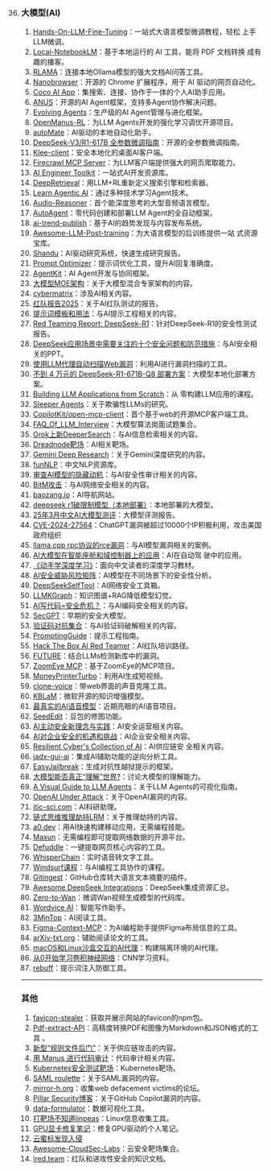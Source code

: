 
36. ### 大模型(AI)

    1. [Hands-On-LLM-Fine-Tuning](https://github.com/youssefHosni/Hands-On-LLM-Fine-Tuning)：一站式大语言模型微调教程，轻松 上手LLM微调。
    2. [Local-NotebookLM](https://github.com/Goekdeniz-Guelmez/Local-NotebookLM)：基于本地运行的 AI 工具，能将 PDF 文档转换 成有趣的播客。
    3. [RLAMA](https://github.com/DonTizi/rlama)：连接本地Ollama模型的强大文档AI问答工具。
    4. [Nanobrowser](https://github.com/nanobrowser/nanobrowser)：开源的 Chrome 扩展程序，用于 AI 驱动的网页自动化。
    5. [Coco AI App](https://github.com/infinilabs/coco-app)：集搜索、连接、协作于一体的个人AI助手应用。
    6. [ANUS](https://github.com/nikmcfly/ANUS)：开源的AI Agent框架，支持多Agent协作解决问题。
    7. [Evolving Agents](https://github.com/matiasmolinas/evolving-agents)：生产级的AI Agent管理与进化框架。
    8. [OpenManus-RL](https://github.com/OpenManus/OpenManus-RL)：为LLM Agents开发的强化学习调优开源项目。
    9. [autoMate](https://github.com/yuruotong1/autoMate)：AI驱动的本地自动化助手。
    10. [DeepSeek-V3/R1-617B 全参数微调指南](https://github.com/ScienceOne-AI/DeepSeek-671B-SFT-Guide/blob/main/README_zh.md)：开源的全参数微调指南。
    11. [Klee-client](https://github.com/signerlabs/Klee)：安全本地化的桌面AI客户端。
    12. [Firecrawl MCP Server](https://github.com/mendableai/firecrawl-mcp-server)：为LLM客户端提供强大的网页爬取能力。
    13. [AI Engineer Toolkit](https://github.com/break-into-data/ai-engineer-toolkit)：一站式AI开发资源库。
    14. [DeepRetrieval](https://github.com/pat-jj/DeepRetrieval)：用LLM+RL重新定义搜索引擎和检索器。
    15. [Learn Agentic AI](https://github.com/panaversity/learn-agentic-ai)：通过多种技术学习Agent技术。
    16. [Audio-Reasoner](https://github.com/xzf-thu/Audio-Reasoner)：首个能深度思考的大型音频语言模型。
    17. [AutoAgent](https://github.com/HKUDS/AutoAgent)：零代码创建和部署LLM Agent的全自动框架。
    18. [ai-trend-publish](https://github.com/OpenAISpace/ai-trend-publish)：基于AI的趋势发现与内容发布系统。
    19. [Awesome-LLM-Post-training](https://github.com/mbzuai-oryx/Awesome-LLM-Post-training)：为大语言模型的后训练提供一站 式资源宝库。
    20. [Shandu](https://github.com/jolovicdev/shandu)：AI驱动研究系统，快速生成研究报告。
    21. [Prompt Optimizer](https://github.com/linshenkx/prompt-optimizer)：提示词优化工具，提升AI回复准确度。
    22. [AgentKit](https://github.com/inngest/agent-kit)：AI Agent开发与协同框架。
    23. [大模型MOE架构](https://mp.weixin.qq.com/s/vmf7JsS1LbioL89AUFZL-A)：关于大模型混合专家架构的内容。
    24. [cybermatrix](https://mp.weixin.qq.com/s/gyr19OPN5MHIjN-lCoTWmg)：涉及AI相关内容。
    25. [红队报告2025](https://www.picussecurity.com/red-report)：关于AI红队测试的报告。
    26. [提示词模板和用法](https://mp.weixin.qq.com/s/WKPIFfkIAABq9UBkQtjmPg)：与AI提示工程相关的内容。
    27. [Red Teaming Report: DeepSeek-R1](https://cdn.prod.website-files.com/6690a78074d86ca0ad978007/679bc2e71b48e423c0ff7e60_1%20RedTeaming_DeepSeek_Jan29_2025%20(1).pdf)：针对DeepSeek-R1的安全性测试报告。
    28. [DeepSeek应用场景中需要关注的十个安全问题和防范措施](https://pan.quark.cn/s/65466d06c5b6)：与AI安全相关的PPT。
    29. [使用LLM代理自动扫描Web漏洞](https://github.com/faizann24/rogue)：利用AI进行漏洞扫描的工具。
    30. [不到 4 万元的 DeepSeek-R1-671B-Q8 部署方案](https://mp.weixin.qq.com/s/vIrvbVJ6Nv00Ehre1zZwMw)：大模型本地化部署方 案。
    31. [Building LLM Applications from Scratch](https://github.com/hamzafarooq/building-llm-applications-from-scratch)：从 零构建LLM应用的课程。
    32. [Sleeper Agents](https://arxiv.org/abs/2401.05564)：关于欺骗性LLMs的研究。
    33. [CopilotKit/open-mcp-client](https://github.com/CopilotKit/open-mcp-client)：首个基于web的开源MCP客户端工具。
    34. [FAQ_Of_LLM_Interview](https://github.com/aceliuchanghong/FAQ_Of_LLM_Interview)：大模型算法岗面试题集合。
    35. [Grok上新DeeperSearch](https://x.com/nicekate8888/status/1902167445810610515?s=19)：与AI信息检索相关的内容。
    36. [Dreadnode靶场](https://platform.dreadnode.io/)：AI相关靶场。
    37. [Gemini Deep Research](https://mp.weixin.qq.com/s/fR7VLphLV7rnN2Pq1CipnA)：关于Gemini深度研究的内容。
    38. [funNLP](https://github.com/fighting41love/funNLP?tab=readme-ov-file)：中文NLP资源库。
    39. [审查AI模型的隐藏动机](https://assets.anthropic.com/m/317564659027fb33/original/Auditing-Language-Models-for-Hidden-Objectives.pdf)：与AI安全性审计相关的内容。
    40. [BitM攻击](https://cyberpress.org/hackers-can-steal-user-sessions-in-seconds/?amp=1)：与AI网络安全相关的内容。
    41. [baozang.io](https://baozang.io)：AI导航网站。
    42. [deepseek r1破限制模型（本地部署）](https://ollama.com/huihui_ai/deepseek-r1-abliterated:14b)：本地部署的大模型。
    43. [25年3月中文AI大模型测评](https://mp.weixin.qq.com/s/2YBY_lnHCb2d38XTUNbyew)：大模型评测报告。
    44. [CVE-2024-27564](https://mp.weixin.qq.com/s/OxmJMJY3Bf_JvYJP7L1zQg)：ChatGPT漏洞被超过10000个IP积极利用，攻击美国政府组织
    45. [llama.cpp rpc协议的rce漏洞](https://retr0.blog/blog/llama-rpc-rce)：与AI模型漏洞相关的案例。
    46. [AI大模型在智能座舱和域控制器上的应用](https://blog.csdn.net/weixin_43199439/article/details/139757394)：AI在自动驾 驶中的应用。
    47. [《动手学深度学习》](https://github.com/d2l-ai/d2l-zh)：面向中文读者的深度学习教材。
    48. [AI安全威胁风险矩阵](https://aisecmatrix.org/)：AI模型在不同场景下的安全性分析。
    49. [DeepSeekSelfTool](https://github.com/ChinaRan0/DeepSeekSelfTool)：AI网络安全工具箱。
    50. [LLMKGraph](https://github.com/AlexLecu/LLMKGraph)：知识图谱+RAG降低模型幻觉。
    51. [AI写代码=安全危机？](https://mp.weixin.qq.com/s/qbwVHvhHAe-PSIz9NV6ILQ)：与AI编码安全相关的内容。
    52. [SecGPT](https://github.com/ZacharyZcR/SecGPT)：早期的安全大模型。
    53. [验证码对抗集合](https://forum.butian.net/share/2602)：与AI验证码破解相关的内容。
    54. [PromptingGuide](https://www.promptingguide.ai/zh)：提示工程指南。
    55. [Hack The Box AI Red Teamer](https://academy.hackthebox.com/path/preview/ai-red-teamer)：AI红队培训路径。
    56. [FUTURE](https://github.com/Redempt1onzzZZ/FUTURE)：结合LLMs检测新库中的漏洞。
    57. [ZoomEye MCP](https://github.com/zoomeye-ai/mcp_zoomeye/)：基于ZoomEye的MCP项目。
    58. [MoneyPrinterTurbo](https://github.com/harry0703/MoneyPrinterTurbo)：利用AI生成短视频。
    59. [clone-voice](https://github.com/jianchang512/clone-voice)：带web界面的声音克隆工具。
    60. [KBLaM](https://www.microsoft.com/en-us/research/blog/introducing-kblam-bringing-plug-and-play-external-knowledge-to-llms/)：微软开源的知识增强模型。
    61. [最真实的AI语音模型](https://mp.weixin.qq.com/s/_LZV87l7de0pA9yonM5bGg)：近期亮眼的AI语音项目。
    62. [SeedEdit](https://mp.weixin.qq.com/s/SKtK-7H16Gpj4quEJPMbKg)：豆包的修图功能。
    63. [AI主动安全新理念与实践](https://mp.weixin.qq.com/s/xM4ZGAM0F7yXdaKJbx4QnA)：AI安全运营相关内容。
    64. [AI对企业安全的机遇和挑战](https://mp.weixin.qq.com/s/C6Tu-Ae16Y5Q8iKv0rNvXg)：AI企业安全相关内容。
    65. [Resilient Cyber's Collection of AI](https://www.resilientcyber.io/p/resilient-cybers-collection-of-ai)：AI供应链安 全相关内容。
    66. [jadx-gui-ai](https://github.com/cncsnet1/jadx-gui-ai)：集成AI辅助功能的逆向分析工具。
    67. [EasyJailbreak](https://github.com/EasyJailbreak/EasyJailbreak)：生成对抗性越狱提示的框架。
    68. [大模型能否真正“理解”世界?](https://mp.weixin.qq.com/s/PpNcMTNC1coT0TTLTfqdsg)：讨论大模型的理解能力。
    69. [A Visual Guide to LLM Agents](https://newsletter.maartengrootendorst.com/p/a-visual-guide-to-llm-agents)：关于LLM Agents的可视化指南。
    70. [OpenAI Under Attack](https://veriti.ai/blog/cve-2024-27564-actively-exploited/)：关于OpenAI漏洞的内容。
    71. [itic-sci.com](https://itic-sci.com/)：AI科研助理。
    72. [链式思维推理劫持LRM](https://mp.weixin.qq.com/s/L3EsVSISsIc0bKraLLdkrg)：关于推理劫持的内容。
    73. [a0.dev](https://a0.dev/)：用AI快速构建移动应用，无需编程技能。
    74. [Maxun](https://github.com/getmaxun/maxun)：无需编程即可提取网络数据的开源平台。
    75. [Defuddle](https://github.com/kepano/defuddle)：一键提取网页核心内容的工具。
    76. [WhisperChain](https://github.com/chrischoy/WhisperChain)：实时语音转文字工具。
    77. [Windsurf课程](https://www.deeplearning.ai/short-courses/build-apps-with-windsurfs-ai-coding-agents/)：与AI编程工具协作的课程。
    78. [Gitingest](https://github.com/cyclotruc/gitingest)：GitHub仓库转大语言文本摘要的插件。
    79. [Awesome DeepSeek Integrations](https://github.com/deepseek-ai/awesome-deepseek-integration)：DeepSeek集成资源汇总。
    80. [Zero-to-Wan](https://github.com/Bria-AI/Zero-to-Wan)：微调Wan视频生成模型的代码库。
    81. [Wordvice AI](https://wordvice.ai/cn)：智能写作助手。
    82. [3MinTop](https://3min.top/)：AI阅读工具。
    83. [Figma-Context-MCP](https://github.com/GLips/Figma-Context-MCP)：为AI编程助手提供Figma布局信息的工具。
    84. [arXiv-txt.org](https://github.com/jerpint/arxiv-txt)：辅助阅读论文的工具。
    85. [macOS和Linux沙盒交互的AI代理](https://www.reddit.com/r/AI_Agents/s/QBMj1dtfJx)：构建隔离环境的AI代理。
    86. [从0开始学习卷积神经网络](http://hackernews.cc/r/xMhgDb)：CNN学习资料。
    87. [rebuff](https://github.com/protectai/rebuff)：提示词注入防御工具。

    ---

    ### 其他

    1. [favicon-stealer](https://github.com/iAmCorey/favicon-stealer)：获取并展示网站的favicon的npm包。
    2. [Pdf-extract-API](https://github.com/CatchTheTornado/pdf-extract-api)：高精度转换PDF和图像为Markdown和JSON格式的工具 。
    3. [新型“规则文件后门”](https://m.freebuf.com/vuls/424987.html)：关于供应链攻击的内容。
    4. [用 Manus 进行代码审计](https://mp.weixin.qq.com/s/ZuI4RnWbq-QI8_qwgwHGFw)：代码审计相关内容。
    5. [Kubernetes安全测试靶场](https://github.com/madhuakula/kubernetes-goat)：Kubernetes靶场。
    6. [SAML roulette](https://portswigger.net/research/saml-roulette-the-hacker-always-wins)：关于SAML漏洞的内容。
    7. [mirror-h.org](https://mirror-h.org/)：收集web defacement victims的论坛。
    8. [Pillar Security博客](https://veriti.ai/blog/cve-2024-27564-actively-exploited/)：关于GitHub Copilot漏洞的内容。
    9. [data-formulator](https://github.com/microsoft/data-formulator)：数据可视化工具。
    10. [打靶场不知道linpeas](http://github.com/peass-ng/PEASS-ng/blob/master/linPEAS/README.md)：Linux信息收集工具。
    11. [GPU显卡修复笔记](https://blog.csdn.net/learn_think/article/details/146034853)：修复GPU驱动的个人笔记。
    12. [云蜜标发现入侵](https://mp.weixin.qq.com/s/V-LfgmZ_5su6ikvd7bSsPQ)
    13. [Awesome-CloudSec-Labs](https://github.com/iknowjason/Awesome-CloudSec-Labs)：云安全靶场集合。
    14. [ired.team](https://www.ired.team/)：红队和进攻性安全的知识文档。
